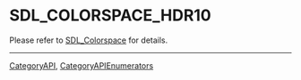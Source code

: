 # SDL_COLORSPACE_HDR10

Please refer to [SDL_Colorspace](SDL_Colorspace) for details.

----
[CategoryAPI](CategoryAPI), [CategoryAPIEnumerators](CategoryAPIEnumerators)

